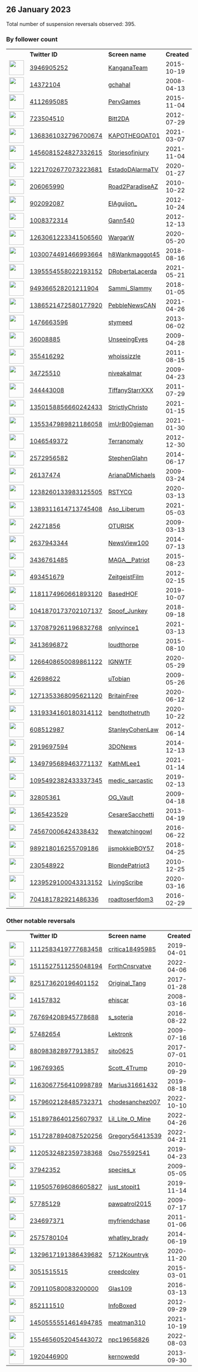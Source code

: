 
## 26 January 2023
Total number of suspension reversals observed: 395.

### By follower count
<table><tr><th></th><th align="left">Twitter ID</th><th align="left">Screen name</th>
<th align="left">Created</th><th align="left">Status</th><th align="left">Suspended</th><th align="left">Followers</th>
<tr><td><a href="https://pbs.twimg.com/profile_images/1637786003166609408/2E4f841B_normal.jpg"><img src="https://pbs.twimg.com/profile_images/1637786003166609408/2E4f841B_normal.jpg" width="40px" height="40px" align="center"/></a></td><td><a href="https://twitter.com/intent/user?user_id=3946905252">3946905252</a></td><td><a href="https://twitter.com/KanganaTeam">KanganaTeam</a></td><td>2015-10-19</td><td align="center"></td><td></td><td>2967995</td></tr>
<tr><td><a href="https://pbs.twimg.com/profile_images/1562487459576827905/33zQUAhZ_normal.jpg"><img src="https://pbs.twimg.com/profile_images/1562487459576827905/33zQUAhZ_normal.jpg" width="40px" height="40px" align="center"/></a></td><td><a href="https://twitter.com/intent/user?user_id=14372104">14372104</a></td><td><a href="https://twitter.com/gchahal">gchahal</a></td><td>2008-04-13</td><td align="center">✔️🚫</td><td>2023-01-11</td><td>505599</td></tr>
<tr><td><a href="https://pbs.twimg.com/profile_images/1633805298166005761/4Wgcvy7n_normal.jpg"><img src="https://pbs.twimg.com/profile_images/1633805298166005761/4Wgcvy7n_normal.jpg" width="40px" height="40px" align="center"/></a></td><td><a href="https://twitter.com/intent/user?user_id=4112695085">4112695085</a></td><td><a href="https://twitter.com/PervGames">PervGames</a></td><td>2015-11-04</td><td align="center"></td><td>2022-11-29</td><td>374179</td></tr>
<tr><td><a href="https://pbs.twimg.com/profile_images/1623358129034637312/iPtWevbi_normal.jpg"><img src="https://pbs.twimg.com/profile_images/1623358129034637312/iPtWevbi_normal.jpg" width="40px" height="40px" align="center"/></a></td><td><a href="https://twitter.com/intent/user?user_id=723504510">723504510</a></td><td><a href="https://twitter.com/Bitt2DA">Bitt2DA</a></td><td>2012-07-29</td><td align="center"></td><td>2022-09-26</td><td>169221</td></tr>
<tr><td><a href="https://pbs.twimg.com/profile_images/1650884413444456448/nFcniqRF_normal.jpg"><img src="https://pbs.twimg.com/profile_images/1650884413444456448/nFcniqRF_normal.jpg" width="40px" height="40px" align="center"/></a></td><td><a href="https://twitter.com/intent/user?user_id=1368361032796700674">1368361032796700674</a></td><td><a href="https://twitter.com/KAPOTHEGOAT01">KAPOTHEGOAT01</a></td><td>2021-03-07</td><td align="center"></td><td>2022-08-25</td><td>124625</td></tr>
<tr><td><a href="https://pbs.twimg.com/profile_images/1487090404784840707/uYGJgbDE_normal.jpg"><img src="https://pbs.twimg.com/profile_images/1487090404784840707/uYGJgbDE_normal.jpg" width="40px" height="40px" align="center"/></a></td><td><a href="https://twitter.com/intent/user?user_id=1456081524827332615">1456081524827332615</a></td><td><a href="https://twitter.com/Storiesofinjury">Storiesofinjury</a></td><td>2021-11-04</td><td align="center"></td><td>2022-06-10</td><td>108867</td></tr>
<tr><td><a href="https://pbs.twimg.com/profile_images/1302275257991127042/i05KVvy6_normal.jpg"><img src="https://pbs.twimg.com/profile_images/1302275257991127042/i05KVvy6_normal.jpg" width="40px" height="40px" align="center"/></a></td><td><a href="https://twitter.com/intent/user?user_id=1221702677073223681">1221702677073223681</a></td><td><a href="https://twitter.com/EstadoDAlarmaTV">EstadoDAlarmaTV</a></td><td>2020-01-27</td><td align="center"></td><td>2022-07-16</td><td>96765</td></tr>
<tr><td><a href="https://pbs.twimg.com/profile_images/2757568770/ab319b21e5c212b1b549830885c0130e_normal.jpeg"><img src="https://pbs.twimg.com/profile_images/2757568770/ab319b21e5c212b1b549830885c0130e_normal.jpeg" width="40px" height="40px" align="center"/></a></td><td><a href="https://twitter.com/intent/user?user_id=206065990">206065990</a></td><td><a href="https://twitter.com/Road2ParadiseAZ">Road2ParadiseAZ</a></td><td>2010-10-22</td><td align="center"></td><td>2022-04-26</td><td>96418</td></tr>
<tr><td><a href="https://pbs.twimg.com/profile_images/1288606985076826112/DOOTvFPM_normal.jpg"><img src="https://pbs.twimg.com/profile_images/1288606985076826112/DOOTvFPM_normal.jpg" width="40px" height="40px" align="center"/></a></td><td><a href="https://twitter.com/intent/user?user_id=902092087">902092087</a></td><td><a href="https://twitter.com/ElAguijon_">ElAguijon_</a></td><td>2012-10-24</td><td align="center"></td><td>2022-08-30</td><td>84872</td></tr>
<tr><td><a href="https://pbs.twimg.com/profile_images/1622579723548168195/pzRD7Kk3_normal.png"><img src="https://pbs.twimg.com/profile_images/1622579723548168195/pzRD7Kk3_normal.png" width="40px" height="40px" align="center"/></a></td><td><a href="https://twitter.com/intent/user?user_id=1008372314">1008372314</a></td><td><a href="https://twitter.com/Gann540">Gann540</a></td><td>2012-12-13</td><td align="center"></td><td>2022-11-01</td><td>84717</td></tr>
<tr><td><a href="https://pbs.twimg.com/profile_images/1319698929248862209/gFPGWxjV_normal.jpg"><img src="https://pbs.twimg.com/profile_images/1319698929248862209/gFPGWxjV_normal.jpg" width="40px" height="40px" align="center"/></a></td><td><a href="https://twitter.com/intent/user?user_id=1263061223341506560">1263061223341506560</a></td><td><a href="https://twitter.com/WargarW">WargarW</a></td><td>2020-05-20</td><td align="center">🚫</td><td>2022-04-08</td><td>70744</td></tr>
<tr><td><a href="https://pbs.twimg.com/profile_images/1617930485812060163/L6TWATJ6_normal.jpg"><img src="https://pbs.twimg.com/profile_images/1617930485812060163/L6TWATJ6_normal.jpg" width="40px" height="40px" align="center"/></a></td><td><a href="https://twitter.com/intent/user?user_id=1030074491466993664">1030074491466993664</a></td><td><a href="https://twitter.com/h8Wankmaggot45">h8Wankmaggot45</a></td><td>2018-08-16</td><td align="center">🔒</td><td></td><td>69785</td></tr>
<tr><td><a href="https://pbs.twimg.com/profile_images/1456239619935281152/puFIWn4-_normal.jpg"><img src="https://pbs.twimg.com/profile_images/1456239619935281152/puFIWn4-_normal.jpg" width="40px" height="40px" align="center"/></a></td><td><a href="https://twitter.com/intent/user?user_id=1395554558022193152">1395554558022193152</a></td><td><a href="https://twitter.com/DRobertaLacerda">DRobertaLacerda</a></td><td>2021-05-21</td><td align="center"></td><td></td><td>69261</td></tr>
<tr><td><a href="https://pbs.twimg.com/profile_images/1568150656258822144/056vUEm__normal.jpg"><img src="https://pbs.twimg.com/profile_images/1568150656258822144/056vUEm__normal.jpg" width="40px" height="40px" align="center"/></a></td><td><a href="https://twitter.com/intent/user?user_id=949366528201211904">949366528201211904</a></td><td><a href="https://twitter.com/Sammi_Slammy">Sammi_Slammy</a></td><td>2018-01-05</td><td align="center"></td><td>2022-09-29</td><td>69107</td></tr>
<tr><td><a href="https://pbs.twimg.com/profile_images/1574877554426650635/43knnbyJ_normal.jpg"><img src="https://pbs.twimg.com/profile_images/1574877554426650635/43knnbyJ_normal.jpg" width="40px" height="40px" align="center"/></a></td><td><a href="https://twitter.com/intent/user?user_id=1386521472580177920">1386521472580177920</a></td><td><a href="https://twitter.com/PebbleNewsCAN">PebbleNewsCAN</a></td><td>2021-04-26</td><td align="center">🚫</td><td>2022-10-09</td><td>62019</td></tr>
<tr><td><a href="https://pbs.twimg.com/profile_images/1618293662839934986/bSLw8P53_normal.jpg"><img src="https://pbs.twimg.com/profile_images/1618293662839934986/bSLw8P53_normal.jpg" width="40px" height="40px" align="center"/></a></td><td><a href="https://twitter.com/intent/user?user_id=1476663596">1476663596</a></td><td><a href="https://twitter.com/stymeed">stymeed</a></td><td>2013-06-02</td><td align="center"></td><td></td><td>59632</td></tr>
<tr><td><a href="https://pbs.twimg.com/profile_images/1292799471/USEempireImage_normal.jpg"><img src="https://pbs.twimg.com/profile_images/1292799471/USEempireImage_normal.jpg" width="40px" height="40px" align="center"/></a></td><td><a href="https://twitter.com/intent/user?user_id=36008885">36008885</a></td><td><a href="https://twitter.com/UnseeingEyes">UnseeingEyes</a></td><td>2009-04-28</td><td align="center"></td><td></td><td>58364</td></tr>
<tr><td><a href="https://pbs.twimg.com/profile_images/1334185584689106944/rSnBUhZ1_normal.jpg"><img src="https://pbs.twimg.com/profile_images/1334185584689106944/rSnBUhZ1_normal.jpg" width="40px" height="40px" align="center"/></a></td><td><a href="https://twitter.com/intent/user?user_id=355416292">355416292</a></td><td><a href="https://twitter.com/whoissizzle">whoissizzle</a></td><td>2011-08-15</td><td align="center"></td><td></td><td>56377</td></tr>
<tr><td><a href="https://pbs.twimg.com/profile_images/1652666132665454592/qq54ESNc_normal.jpg"><img src="https://pbs.twimg.com/profile_images/1652666132665454592/qq54ESNc_normal.jpg" width="40px" height="40px" align="center"/></a></td><td><a href="https://twitter.com/intent/user?user_id=34725510">34725510</a></td><td><a href="https://twitter.com/niveakalmar">niveakalmar</a></td><td>2009-04-23</td><td align="center"></td><td>2022-08-24</td><td>55551</td></tr>
<tr><td><a href="https://pbs.twimg.com/profile_images/1449582028769349634/JxsfGi9W_normal.jpg"><img src="https://pbs.twimg.com/profile_images/1449582028769349634/JxsfGi9W_normal.jpg" width="40px" height="40px" align="center"/></a></td><td><a href="https://twitter.com/intent/user?user_id=344443008">344443008</a></td><td><a href="https://twitter.com/TiffanyStarrXXX">TiffanyStarrXXX</a></td><td>2011-07-29</td><td align="center"></td><td>2022-06-14</td><td>53345</td></tr>
<tr><td><a href="https://pbs.twimg.com/profile_images/1393287286284902400/nAGCE3ki_normal.jpg"><img src="https://pbs.twimg.com/profile_images/1393287286284902400/nAGCE3ki_normal.jpg" width="40px" height="40px" align="center"/></a></td><td><a href="https://twitter.com/intent/user?user_id=1350158856660242433">1350158856660242433</a></td><td><a href="https://twitter.com/StrictlyChristo">StrictlyChristo</a></td><td>2021-01-15</td><td align="center"></td><td>2022-08-26</td><td>52735</td></tr>
<tr><td><a href="https://pbs.twimg.com/profile_images/1644005831799865345/HruIW9h7_normal.jpg"><img src="https://pbs.twimg.com/profile_images/1644005831799865345/HruIW9h7_normal.jpg" width="40px" height="40px" align="center"/></a></td><td><a href="https://twitter.com/intent/user?user_id=1355347989821186058">1355347989821186058</a></td><td><a href="https://twitter.com/imUrB00gieman">imUrB00gieman</a></td><td>2021-01-30</td><td align="center"></td><td>2022-05-04</td><td>52310</td></tr>
<tr><td><a href="https://pbs.twimg.com/profile_images/3039761970/f8f333de9031dae119e991709c97d460_normal.jpeg"><img src="https://pbs.twimg.com/profile_images/3039761970/f8f333de9031dae119e991709c97d460_normal.jpeg" width="40px" height="40px" align="center"/></a></td><td><a href="https://twitter.com/intent/user?user_id=1046549372">1046549372</a></td><td><a href="https://twitter.com/Terranomaly">Terranomaly</a></td><td>2012-12-30</td><td align="center"></td><td></td><td>51089</td></tr>
<tr><td><a href="https://pbs.twimg.com/profile_images/846011274748051456/feaHlywf_normal.jpg"><img src="https://pbs.twimg.com/profile_images/846011274748051456/feaHlywf_normal.jpg" width="40px" height="40px" align="center"/></a></td><td><a href="https://twitter.com/intent/user?user_id=2572956582">2572956582</a></td><td><a href="https://twitter.com/StephenGlahn">StephenGlahn</a></td><td>2014-06-17</td><td align="center">🚫</td><td>2022-08-10</td><td>49969</td></tr>
<tr><td><a href="https://pbs.twimg.com/profile_images/1518772526947524608/eFl26S1A_normal.jpg"><img src="https://pbs.twimg.com/profile_images/1518772526947524608/eFl26S1A_normal.jpg" width="40px" height="40px" align="center"/></a></td><td><a href="https://twitter.com/intent/user?user_id=26137474">26137474</a></td><td><a href="https://twitter.com/ArianaDMichaels">ArianaDMichaels</a></td><td>2009-03-24</td><td align="center"></td><td>2022-08-24</td><td>48746</td></tr>
<tr><td><a href="https://pbs.twimg.com/profile_images/1648811744855244800/o3LujQKT_normal.jpg"><img src="https://pbs.twimg.com/profile_images/1648811744855244800/o3LujQKT_normal.jpg" width="40px" height="40px" align="center"/></a></td><td><a href="https://twitter.com/intent/user?user_id=1238260133983125505">1238260133983125505</a></td><td><a href="https://twitter.com/RSTYCG">RSTYCG</a></td><td>2020-03-13</td><td align="center"></td><td>2022-09-07</td><td>47114</td></tr>
<tr><td><a href="https://pbs.twimg.com/profile_images/1389314524486979585/OIAgtKtP_normal.jpg"><img src="https://pbs.twimg.com/profile_images/1389314524486979585/OIAgtKtP_normal.jpg" width="40px" height="40px" align="center"/></a></td><td><a href="https://twitter.com/intent/user?user_id=1389311614713745408">1389311614713745408</a></td><td><a href="https://twitter.com/Aso_Liberum">Aso_Liberum</a></td><td>2021-05-03</td><td align="center"></td><td>2022-08-18</td><td>46768</td></tr>
<tr><td><a href="https://pbs.twimg.com/profile_images/1480199062653739016/UD-c2PVV_normal.jpg"><img src="https://pbs.twimg.com/profile_images/1480199062653739016/UD-c2PVV_normal.jpg" width="40px" height="40px" align="center"/></a></td><td><a href="https://twitter.com/intent/user?user_id=24271856">24271856</a></td><td><a href="https://twitter.com/OTURISK">OTURISK</a></td><td>2009-03-13</td><td align="center"></td><td>2022-05-13</td><td>46740</td></tr>
<tr><td><a href="https://pbs.twimg.com/profile_images/1618243516609531910/oxvlb3aF_normal.jpg"><img src="https://pbs.twimg.com/profile_images/1618243516609531910/oxvlb3aF_normal.jpg" width="40px" height="40px" align="center"/></a></td><td><a href="https://twitter.com/intent/user?user_id=2637943344">2637943344</a></td><td><a href="https://twitter.com/NewsView100">NewsView100</a></td><td>2014-07-13</td><td align="center"></td><td></td><td>46345</td></tr>
<tr><td><a href="https://pbs.twimg.com/profile_images/1622364424030789633/phXslO5v_normal.jpg"><img src="https://pbs.twimg.com/profile_images/1622364424030789633/phXslO5v_normal.jpg" width="40px" height="40px" align="center"/></a></td><td><a href="https://twitter.com/intent/user?user_id=3436761485">3436761485</a></td><td><a href="https://twitter.com/MAGA__Patriot">MAGA__Patriot</a></td><td>2015-08-23</td><td align="center"></td><td>2022-06-24</td><td>46158</td></tr>
<tr><td><a href="https://pbs.twimg.com/profile_images/1342517740033064960/jod9Sr7G_normal.jpg"><img src="https://pbs.twimg.com/profile_images/1342517740033064960/jod9Sr7G_normal.jpg" width="40px" height="40px" align="center"/></a></td><td><a href="https://twitter.com/intent/user?user_id=493451679">493451679</a></td><td><a href="https://twitter.com/ZeitgeistFilm">ZeitgeistFilm</a></td><td>2012-02-15</td><td align="center">👋</td><td>2022-07-03</td><td>45476</td></tr>
<tr><td><a href="https://pbs.twimg.com/profile_images/1633629520891637762/YMKVVU6k_normal.jpg"><img src="https://pbs.twimg.com/profile_images/1633629520891637762/YMKVVU6k_normal.jpg" width="40px" height="40px" align="center"/></a></td><td><a href="https://twitter.com/intent/user?user_id=1181174960661893120">1181174960661893120</a></td><td><a href="https://twitter.com/BasedHOF">BasedHOF</a></td><td>2019-10-07</td><td align="center"></td><td>2022-06-18</td><td>45283</td></tr>
<tr><td><a href="https://pbs.twimg.com/profile_images/1618212918029602816/WgiKzZve_normal.jpg"><img src="https://pbs.twimg.com/profile_images/1618212918029602816/WgiKzZve_normal.jpg" width="40px" height="40px" align="center"/></a></td><td><a href="https://twitter.com/intent/user?user_id=1041870173702107137">1041870173702107137</a></td><td><a href="https://twitter.com/Spoof_Junkey">Spoof_Junkey</a></td><td>2018-09-18</td><td align="center"></td><td>2022-08-27</td><td>45254</td></tr>
<tr><td><a href="https://pbs.twimg.com/profile_images/1471864542372192256/0Yx0zqjd_normal.jpg"><img src="https://pbs.twimg.com/profile_images/1471864542372192256/0Yx0zqjd_normal.jpg" width="40px" height="40px" align="center"/></a></td><td><a href="https://twitter.com/intent/user?user_id=1370879261196832768">1370879261196832768</a></td><td><a href="https://twitter.com/onlyvince1">onlyvince1</a></td><td>2021-03-13</td><td align="center"></td><td></td><td>43472</td></tr>
<tr><td><a href="https://pbs.twimg.com/profile_images/1405685180619182085/Ka3ghs5S_normal.jpg"><img src="https://pbs.twimg.com/profile_images/1405685180619182085/Ka3ghs5S_normal.jpg" width="40px" height="40px" align="center"/></a></td><td><a href="https://twitter.com/intent/user?user_id=3413696872">3413696872</a></td><td><a href="https://twitter.com/loudthorpe">loudthorpe</a></td><td>2015-08-10</td><td align="center"></td><td>2022-10-31</td><td>43196</td></tr>
<tr><td><a href="https://pbs.twimg.com/profile_images/1618494199057289216/DH1pCq5V_normal.jpg"><img src="https://pbs.twimg.com/profile_images/1618494199057289216/DH1pCq5V_normal.jpg" width="40px" height="40px" align="center"/></a></td><td><a href="https://twitter.com/intent/user?user_id=1266408650089861122">1266408650089861122</a></td><td><a href="https://twitter.com/IGNWTF">IGNWTF</a></td><td>2020-05-29</td><td align="center"></td><td>2022-10-18</td><td>42017</td></tr>
<tr><td><a href="https://pbs.twimg.com/profile_images/1169770791124131840/Xw5RBqVY_normal.jpg"><img src="https://pbs.twimg.com/profile_images/1169770791124131840/Xw5RBqVY_normal.jpg" width="40px" height="40px" align="center"/></a></td><td><a href="https://twitter.com/intent/user?user_id=42698622">42698622</a></td><td><a href="https://twitter.com/uTobian">uTobian</a></td><td>2009-05-26</td><td align="center"></td><td></td><td>41298</td></tr>
<tr><td><a href="https://pbs.twimg.com/profile_images/1620720831901876235/GFxZlnfN_normal.jpg"><img src="https://pbs.twimg.com/profile_images/1620720831901876235/GFxZlnfN_normal.jpg" width="40px" height="40px" align="center"/></a></td><td><a href="https://twitter.com/intent/user?user_id=1271353368095621120">1271353368095621120</a></td><td><a href="https://twitter.com/BritainFree">BritainFree</a></td><td>2020-06-12</td><td align="center"></td><td>2022-10-13</td><td>40943</td></tr>
<tr><td><a href="https://pbs.twimg.com/profile_images/1649207597604433920/aY0WXbpa_normal.jpg"><img src="https://pbs.twimg.com/profile_images/1649207597604433920/aY0WXbpa_normal.jpg" width="40px" height="40px" align="center"/></a></td><td><a href="https://twitter.com/intent/user?user_id=1319334160180314112">1319334160180314112</a></td><td><a href="https://twitter.com/bendtothetruth">bendtothetruth</a></td><td>2020-10-22</td><td align="center"></td><td></td><td>40591</td></tr>
<tr><td><a href="https://pbs.twimg.com/profile_images/378800000705235434/4949f09dcee5c994df0d31fbbc32ad06_normal.jpeg"><img src="https://pbs.twimg.com/profile_images/378800000705235434/4949f09dcee5c994df0d31fbbc32ad06_normal.jpeg" width="40px" height="40px" align="center"/></a></td><td><a href="https://twitter.com/intent/user?user_id=608512987">608512987</a></td><td><a href="https://twitter.com/StanleyCohenLaw">StanleyCohenLaw</a></td><td>2012-06-14</td><td align="center"></td><td>2022-09-06</td><td>40253</td></tr>
<tr><td><a href="https://pbs.twimg.com/profile_images/1628040812381540352/5kS6uP-L_normal.jpg"><img src="https://pbs.twimg.com/profile_images/1628040812381540352/5kS6uP-L_normal.jpg" width="40px" height="40px" align="center"/></a></td><td><a href="https://twitter.com/intent/user?user_id=2919697594">2919697594</a></td><td><a href="https://twitter.com/3DONews">3DONews</a></td><td>2014-12-13</td><td align="center"></td><td></td><td>40132</td></tr>
<tr><td><a href="https://pbs.twimg.com/profile_images/1647224025033109505/oHH61Fr3_normal.jpg"><img src="https://pbs.twimg.com/profile_images/1647224025033109505/oHH61Fr3_normal.jpg" width="40px" height="40px" align="center"/></a></td><td><a href="https://twitter.com/intent/user?user_id=1349795689463771137">1349795689463771137</a></td><td><a href="https://twitter.com/KathMLee1">KathMLee1</a></td><td>2021-01-14</td><td align="center"></td><td>2022-07-27</td><td>39810</td></tr>
<tr><td><a href="https://pbs.twimg.com/profile_images/1618676194005876736/5MrVF1Zi_normal.jpg"><img src="https://pbs.twimg.com/profile_images/1618676194005876736/5MrVF1Zi_normal.jpg" width="40px" height="40px" align="center"/></a></td><td><a href="https://twitter.com/intent/user?user_id=1095492382433337345">1095492382433337345</a></td><td><a href="https://twitter.com/medic_sarcastic">medic_sarcastic</a></td><td>2019-02-13</td><td align="center"></td><td></td><td>39330</td></tr>
<tr><td><a href="https://pbs.twimg.com/profile_images/1647716098911993858/Malp4Le5_normal.jpg"><img src="https://pbs.twimg.com/profile_images/1647716098911993858/Malp4Le5_normal.jpg" width="40px" height="40px" align="center"/></a></td><td><a href="https://twitter.com/intent/user?user_id=32805361">32805361</a></td><td><a href="https://twitter.com/OG_Vault">OG_Vault</a></td><td>2009-04-18</td><td align="center"></td><td></td><td>39012</td></tr>
<tr><td><a href="https://pbs.twimg.com/profile_images/1255490875683155968/xKudJwti_normal.jpg"><img src="https://pbs.twimg.com/profile_images/1255490875683155968/xKudJwti_normal.jpg" width="40px" height="40px" align="center"/></a></td><td><a href="https://twitter.com/intent/user?user_id=1365423529">1365423529</a></td><td><a href="https://twitter.com/CesareSacchetti">CesareSacchetti</a></td><td>2013-04-19</td><td align="center"></td><td></td><td>39000</td></tr>
<tr><td><a href="https://pbs.twimg.com/profile_images/1532694681867493376/zhk_p5Af_normal.jpg"><img src="https://pbs.twimg.com/profile_images/1532694681867493376/zhk_p5Af_normal.jpg" width="40px" height="40px" align="center"/></a></td><td><a href="https://twitter.com/intent/user?user_id=745670006424338432">745670006424338432</a></td><td><a href="https://twitter.com/thewatchingowl">thewatchingowl</a></td><td>2016-06-22</td><td align="center"></td><td>2022-07-13</td><td>38705</td></tr>
<tr><td><a href="https://pbs.twimg.com/profile_images/1280704213463547905/q6BhVHvo_normal.jpg"><img src="https://pbs.twimg.com/profile_images/1280704213463547905/q6BhVHvo_normal.jpg" width="40px" height="40px" align="center"/></a></td><td><a href="https://twitter.com/intent/user?user_id=989218016255709186">989218016255709186</a></td><td><a href="https://twitter.com/jjsmokkieBOY57">jjsmokkieBOY57</a></td><td>2018-04-25</td><td align="center"></td><td>2022-05-31</td><td>38536</td></tr>
<tr><td><a href="https://pbs.twimg.com/profile_images/1653381134930026498/AcYw9P1u_normal.jpg"><img src="https://pbs.twimg.com/profile_images/1653381134930026498/AcYw9P1u_normal.jpg" width="40px" height="40px" align="center"/></a></td><td><a href="https://twitter.com/intent/user?user_id=230548922">230548922</a></td><td><a href="https://twitter.com/BlondePatriot3">BlondePatriot3</a></td><td>2010-12-25</td><td align="center"></td><td>2022-03-28</td><td>38207</td></tr>
<tr><td><a href="https://pbs.twimg.com/profile_images/1643182369992581125/fBeAuamF_normal.png"><img src="https://pbs.twimg.com/profile_images/1643182369992581125/fBeAuamF_normal.png" width="40px" height="40px" align="center"/></a></td><td><a href="https://twitter.com/intent/user?user_id=1239529100043313152">1239529100043313152</a></td><td><a href="https://twitter.com/LivingScribe">LivingScribe</a></td><td>2020-03-16</td><td align="center"></td><td>2022-10-28</td><td>37839</td></tr>
<tr><td><a href="https://pbs.twimg.com/profile_images/704877795944566784/cpl0DmGS_normal.jpg"><img src="https://pbs.twimg.com/profile_images/704877795944566784/cpl0DmGS_normal.jpg" width="40px" height="40px" align="center"/></a></td><td><a href="https://twitter.com/intent/user?user_id=704181782921486336">704181782921486336</a></td><td><a href="https://twitter.com/roadtoserfdom3">roadtoserfdom3</a></td><td>2016-02-29</td><td align="center"></td><td>2022-08-10</td><td>37720</td></tr>
</table>

### Other notable reversals
<table><tr><th></th><th align="left">Twitter ID</th><th align="left">Screen name</th>
<th align="left">Created</th><th align="left">Status</th><th align="left">Suspended</th><th align="left">Followers</th>
<tr><td><a href="https://pbs.twimg.com/profile_images/1153069455309713409/G7hHFQnH_normal.jpg"><img src="https://pbs.twimg.com/profile_images/1153069455309713409/G7hHFQnH_normal.jpg" width="40px" height="40px" align="center"/></a></td><td><a href="https://twitter.com/intent/user?user_id=1112583419777683458">1112583419777683458</a></td><td><a href="https://twitter.com/critica18495985">critica18495985</a></td><td>2019-04-01</td><td align="center"></td><td>2022-03-31</td><td>34377</td></tr>
<tr><td><a href="https://pbs.twimg.com/profile_images/1511528197816557573/o3fgv_I-_normal.jpg"><img src="https://pbs.twimg.com/profile_images/1511528197816557573/o3fgv_I-_normal.jpg" width="40px" height="40px" align="center"/></a></td><td><a href="https://twitter.com/intent/user?user_id=1511527511255048194">1511527511255048194</a></td><td><a href="https://twitter.com/ForthCnsrvatve">ForthCnsrvatve</a></td><td>2022-04-06</td><td align="center"></td><td>2023-01-13</td><td>1810</td></tr>
<tr><td><a href="https://pbs.twimg.com/profile_images/825176465729728512/ot_oeJVE_normal.jpg"><img src="https://pbs.twimg.com/profile_images/825176465729728512/ot_oeJVE_normal.jpg" width="40px" height="40px" align="center"/></a></td><td><a href="https://twitter.com/intent/user?user_id=825173620196401152">825173620196401152</a></td><td><a href="https://twitter.com/Original_Tang">Original_Tang</a></td><td>2017-01-28</td><td align="center"></td><td>2022-12-12</td><td>97</td></tr>
<tr><td><a href="https://pbs.twimg.com/profile_images/1600103099804286976/WufYlI_M_normal.jpg"><img src="https://pbs.twimg.com/profile_images/1600103099804286976/WufYlI_M_normal.jpg" width="40px" height="40px" align="center"/></a></td><td><a href="https://twitter.com/intent/user?user_id=14157832">14157832</a></td><td><a href="https://twitter.com/ehiscar">ehiscar</a></td><td>2008-03-16</td><td align="center"></td><td>2023-01-25</td><td>915</td></tr>
<tr><td><a href="https://pbs.twimg.com/profile_images/880305562369626112/nYKHNlZt_normal.jpg"><img src="https://pbs.twimg.com/profile_images/880305562369626112/nYKHNlZt_normal.jpg" width="40px" height="40px" align="center"/></a></td><td><a href="https://twitter.com/intent/user?user_id=767694208945778688">767694208945778688</a></td><td><a href="https://twitter.com/s_soteria">s_soteria</a></td><td>2016-08-22</td><td align="center"></td><td>2022-12-15</td><td>1932</td></tr>
<tr><td><a href="https://pbs.twimg.com/profile_images/1600651195512676355/wjUxls_G_normal.jpg"><img src="https://pbs.twimg.com/profile_images/1600651195512676355/wjUxls_G_normal.jpg" width="40px" height="40px" align="center"/></a></td><td><a href="https://twitter.com/intent/user?user_id=57482654">57482654</a></td><td><a href="https://twitter.com/Lektronk">Lektronk</a></td><td>2009-07-16</td><td align="center"></td><td>2023-01-04</td><td>317</td></tr>
<tr><td><a href="https://pbs.twimg.com/profile_images/1604155976524992513/iBB8XYVN_normal.jpg"><img src="https://pbs.twimg.com/profile_images/1604155976524992513/iBB8XYVN_normal.jpg" width="40px" height="40px" align="center"/></a></td><td><a href="https://twitter.com/intent/user?user_id=880983828977913857">880983828977913857</a></td><td><a href="https://twitter.com/sito0625">sito0625</a></td><td>2017-07-01</td><td align="center"></td><td>2023-01-25</td><td>7917</td></tr>
<tr><td><a href="https://pbs.twimg.com/profile_images/1458884864749547533/DrEcbNaP_normal.jpg"><img src="https://pbs.twimg.com/profile_images/1458884864749547533/DrEcbNaP_normal.jpg" width="40px" height="40px" align="center"/></a></td><td><a href="https://twitter.com/intent/user?user_id=196769365">196769365</a></td><td><a href="https://twitter.com/Scott_4Trump">Scott_4Trump</a></td><td>2010-09-29</td><td align="center"></td><td>2022-11-08</td><td>32027</td></tr>
<tr><td><a href="https://pbs.twimg.com/profile_images/1166059263954948097/Q67Xzddg_normal.jpg"><img src="https://pbs.twimg.com/profile_images/1166059263954948097/Q67Xzddg_normal.jpg" width="40px" height="40px" align="center"/></a></td><td><a href="https://twitter.com/intent/user?user_id=1163067756410998789">1163067756410998789</a></td><td><a href="https://twitter.com/Marius31661432">Marius31661432</a></td><td>2019-08-18</td><td align="center"></td><td>2023-01-23</td><td>247</td></tr>
<tr><td><a href="https://pbs.twimg.com/profile_images/1579676337677209601/2gqQLIbW_normal.jpg"><img src="https://pbs.twimg.com/profile_images/1579676337677209601/2gqQLIbW_normal.jpg" width="40px" height="40px" align="center"/></a></td><td><a href="https://twitter.com/intent/user?user_id=1579602128485732371">1579602128485732371</a></td><td><a href="https://twitter.com/chodesanchez007">chodesanchez007</a></td><td>2022-10-10</td><td align="center"></td><td>2023-01-10</td><td>42</td></tr>
<tr><td><a href="https://pbs.twimg.com/profile_images/1644036347764547584/isIYW0Ur_normal.jpg"><img src="https://pbs.twimg.com/profile_images/1644036347764547584/isIYW0Ur_normal.jpg" width="40px" height="40px" align="center"/></a></td><td><a href="https://twitter.com/intent/user?user_id=1518978640125607937">1518978640125607937</a></td><td><a href="https://twitter.com/Lil_Lite_O_Mine">Lil_Lite_O_Mine</a></td><td>2022-04-26</td><td align="center"></td><td>2023-01-19</td><td>253</td></tr>
<tr><td><a href="https://pbs.twimg.com/profile_images/1517288012949995531/1ZN_q8FJ_normal.jpg"><img src="https://pbs.twimg.com/profile_images/1517288012949995531/1ZN_q8FJ_normal.jpg" width="40px" height="40px" align="center"/></a></td><td><a href="https://twitter.com/intent/user?user_id=1517287894087520256">1517287894087520256</a></td><td><a href="https://twitter.com/Gregory56413539">Gregory56413539</a></td><td>2022-04-21</td><td align="center"></td><td>2023-01-25</td><td>9</td></tr>
<tr><td><a href="https://pbs.twimg.com/profile_images/1628401323224735744/GTGwXqzW_normal.jpg"><img src="https://pbs.twimg.com/profile_images/1628401323224735744/GTGwXqzW_normal.jpg" width="40px" height="40px" align="center"/></a></td><td><a href="https://twitter.com/intent/user?user_id=1120532482359738368">1120532482359738368</a></td><td><a href="https://twitter.com/Oso75592541">Oso75592541</a></td><td>2019-04-23</td><td align="center"></td><td>2022-12-18</td><td>586</td></tr>
<tr><td><a href="https://pbs.twimg.com/profile_images/1650573407975792640/1Bw4g1cc_normal.jpg"><img src="https://pbs.twimg.com/profile_images/1650573407975792640/1Bw4g1cc_normal.jpg" width="40px" height="40px" align="center"/></a></td><td><a href="https://twitter.com/intent/user?user_id=37942352">37942352</a></td><td><a href="https://twitter.com/species_x">species_x</a></td><td>2009-05-05</td><td align="center"></td><td>2022-11-12</td><td>24556</td></tr>
<tr><td><a href="https://pbs.twimg.com/profile_images/1524745930842509312/UGFwxThB_normal.jpg"><img src="https://pbs.twimg.com/profile_images/1524745930842509312/UGFwxThB_normal.jpg" width="40px" height="40px" align="center"/></a></td><td><a href="https://twitter.com/intent/user?user_id=1195057696086605827">1195057696086605827</a></td><td><a href="https://twitter.com/just_stopit1">just_stopit1</a></td><td>2019-11-14</td><td align="center">👋</td><td>2022-10-30</td><td>133</td></tr>
<tr><td><a href="https://pbs.twimg.com/profile_images/1619878994001776640/xo3obqLG_normal.jpg"><img src="https://pbs.twimg.com/profile_images/1619878994001776640/xo3obqLG_normal.jpg" width="40px" height="40px" align="center"/></a></td><td><a href="https://twitter.com/intent/user?user_id=57785129">57785129</a></td><td><a href="https://twitter.com/pawpatrol2015">pawpatrol2015</a></td><td>2009-07-17</td><td align="center"></td><td>2022-09-22</td><td>13181</td></tr>
<tr><td><a href="https://pbs.twimg.com/profile_images/1601322910/1319306466248_normal.jpg"><img src="https://pbs.twimg.com/profile_images/1601322910/1319306466248_normal.jpg" width="40px" height="40px" align="center"/></a></td><td><a href="https://twitter.com/intent/user?user_id=234697371">234697371</a></td><td><a href="https://twitter.com/myfriendchase">myfriendchase</a></td><td>2011-01-06</td><td align="center">🔒</td><td>2022-12-18</td><td>74</td></tr>
<tr><td><a href="https://pbs.twimg.com/profile_images/1618858972051546114/mZx-FxZp_normal.jpg"><img src="https://pbs.twimg.com/profile_images/1618858972051546114/mZx-FxZp_normal.jpg" width="40px" height="40px" align="center"/></a></td><td><a href="https://twitter.com/intent/user?user_id=2575780104">2575780104</a></td><td><a href="https://twitter.com/whatley_brady">whatley_brady</a></td><td>2014-06-19</td><td align="center"></td><td>2022-08-17</td><td>28637</td></tr>
<tr><td><a href="https://pbs.twimg.com/profile_images/1449778132152684545/kyHK8F5O_normal.jpg"><img src="https://pbs.twimg.com/profile_images/1449778132152684545/kyHK8F5O_normal.jpg" width="40px" height="40px" align="center"/></a></td><td><a href="https://twitter.com/intent/user?user_id=1329617191386439682">1329617191386439682</a></td><td><a href="https://twitter.com/5712Kountryk">5712Kountryk</a></td><td>2020-11-20</td><td align="center"></td><td>2022-12-12</td><td>691</td></tr>
<tr><td><a href="https://pbs.twimg.com/profile_images/1636723421110489089/BMUfaXq6_normal.jpg"><img src="https://pbs.twimg.com/profile_images/1636723421110489089/BMUfaXq6_normal.jpg" width="40px" height="40px" align="center"/></a></td><td><a href="https://twitter.com/intent/user?user_id=3051515515">3051515515</a></td><td><a href="https://twitter.com/creedcoley">creedcoley</a></td><td>2015-03-01</td><td align="center"></td><td>2023-01-21</td><td>2137</td></tr>
<tr><td><a href="https://pbs.twimg.com/profile_images/1563802340540416002/1xIbeCDd_normal.jpg"><img src="https://pbs.twimg.com/profile_images/1563802340540416002/1xIbeCDd_normal.jpg" width="40px" height="40px" align="center"/></a></td><td><a href="https://twitter.com/intent/user?user_id=709110580083200000">709110580083200000</a></td><td><a href="https://twitter.com/Glas109">Glas109</a></td><td>2016-03-13</td><td align="center"></td><td>2023-01-16</td><td>56</td></tr>
<tr><td><a href="https://pbs.twimg.com/profile_images/1048410043580788736/8dAaVDQ0_normal.jpg"><img src="https://pbs.twimg.com/profile_images/1048410043580788736/8dAaVDQ0_normal.jpg" width="40px" height="40px" align="center"/></a></td><td><a href="https://twitter.com/intent/user?user_id=852111510">852111510</a></td><td><a href="https://twitter.com/InfoBoxed">InfoBoxed</a></td><td>2012-09-29</td><td align="center"></td><td>2022-11-18</td><td>22990</td></tr>
<tr><td><a href="https://pbs.twimg.com/profile_images/1462756453832290304/koNaUAD4_normal.jpg"><img src="https://pbs.twimg.com/profile_images/1462756453832290304/koNaUAD4_normal.jpg" width="40px" height="40px" align="center"/></a></td><td><a href="https://twitter.com/intent/user?user_id=1450555551461494785">1450555551461494785</a></td><td><a href="https://twitter.com/meatman310">meatman310</a></td><td>2021-10-19</td><td align="center"></td><td>2023-01-12</td><td>169</td></tr>
<tr><td><a href="https://pbs.twimg.com/profile_images/1618740744965029888/2kZPVUTL_normal.jpg"><img src="https://pbs.twimg.com/profile_images/1618740744965029888/2kZPVUTL_normal.jpg" width="40px" height="40px" align="center"/></a></td><td><a href="https://twitter.com/intent/user?user_id=1554656052045443072">1554656052045443072</a></td><td><a href="https://twitter.com/npc19656826">npc19656826</a></td><td>2022-08-03</td><td align="center"></td><td>2023-01-04</td><td>25</td></tr>
<tr><td><a href="https://pbs.twimg.com/profile_images/452162371880902656/rvV8f3pl_normal.jpeg"><img src="https://pbs.twimg.com/profile_images/452162371880902656/rvV8f3pl_normal.jpeg" width="40px" height="40px" align="center"/></a></td><td><a href="https://twitter.com/intent/user?user_id=1920446900">1920446900</a></td><td><a href="https://twitter.com/kernowedd">kernowedd</a></td><td>2013-09-30</td><td align="center"></td><td>2023-01-16</td><td>74</td></tr>
</table>
